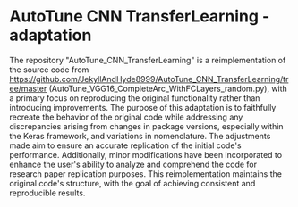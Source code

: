 # AutoTune CNN TransferLearning - adaptation

The repository "AutoTune_CNN_TransferLearning" is a reimplementation of the source code from https://github.com/JekyllAndHyde8999/AutoTune_CNN_TransferLearning/tree/master (AutoTune_VGG16_CompleteArc_WithFCLayers_random.py), with a primary focus on reproducing the original functionality rather than introducing improvements. The purpose of this adaptation is to faithfully recreate the behavior of the original code while addressing any discrepancies arising from changes in package versions, especially within the Keras framework, and variations in nomenclature. The adjustments made aim to ensure an accurate replication of the initial code's performance. Additionally, minor modifications have been incorporated to enhance the user's ability to analyze and comprehend the code for research paper replication purposes. This reimplementation maintains the original code's structure, with the goal of achieving consistent and reproducible results.

